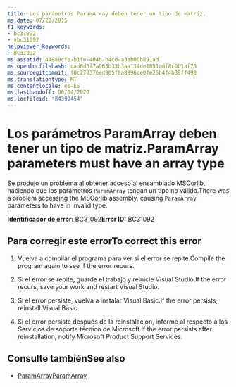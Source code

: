 ```yaml
---
title: Los parámetros ParamArray deben tener un tipo de matriz.
ms.date: 07/20/2015
f1_keywords:
- bc31092
- vbc31092
helpviewer_keywords:
- BC31092
ms.assetid: 44880cfe-b1fe-404b-b4cd-a3ab00b891ad
ms.openlocfilehash: cad6d3f7a963b33b3aa134de1851adf8c0b1af75
ms.sourcegitcommit: f8c270376ed905f6a8896ce0fe25b4f4b38ff498
ms.translationtype: MT
ms.contentlocale: es-ES
ms.lasthandoff: 06/04/2020
ms.locfileid: "84399454"
---
```

# <a name="paramarray-parameters-must-have-an-array-type"></a><span data-ttu-id="e12d2-102">Los parámetros ParamArray deben tener un tipo de matriz.</span><span class="sxs-lookup"><span data-stu-id="e12d2-102">ParamArray parameters must have an array type</span></span>
<span data-ttu-id="e12d2-103">Se produjo un problema al obtener acceso al ensamblado MSCorlib, haciendo que los parámetros `ParamArray` tengan un tipo no válido.</span><span class="sxs-lookup"><span data-stu-id="e12d2-103">There was a problem accessing the MSCorlib assembly, causing `ParamArray` parameters to have in invalid type.</span></span>  
  
 <span data-ttu-id="e12d2-104">**Identificador de error:** BC31092</span><span class="sxs-lookup"><span data-stu-id="e12d2-104">**Error ID:** BC31092</span></span>  
  
## <a name="to-correct-this-error"></a><span data-ttu-id="e12d2-105">Para corregir este error</span><span class="sxs-lookup"><span data-stu-id="e12d2-105">To correct this error</span></span>  
  
1. <span data-ttu-id="e12d2-106">Vuelva a compilar el programa para ver si el error se repite.</span><span class="sxs-lookup"><span data-stu-id="e12d2-106">Compile the program again to see if the error recurs.</span></span>  
  
2. <span data-ttu-id="e12d2-107">Si el error se repite, guarde el trabajo y reinicie Visual Studio.</span><span class="sxs-lookup"><span data-stu-id="e12d2-107">If the error recurs, save your work and restart Visual Studio.</span></span>  
  
3. <span data-ttu-id="e12d2-108">Si el error persiste, vuelva a instalar Visual Basic.</span><span class="sxs-lookup"><span data-stu-id="e12d2-108">If the error persists, reinstall Visual Basic.</span></span>  
  
4. <span data-ttu-id="e12d2-109">Si el error persiste después de la reinstalación, informe al respecto a los Servicios de soporte técnico de Microsoft.</span><span class="sxs-lookup"><span data-stu-id="e12d2-109">If the error persists after reinstallation, notify Microsoft Product Support Services.</span></span>  
  
## <a name="see-also"></a><span data-ttu-id="e12d2-110">Consulte también</span><span class="sxs-lookup"><span data-stu-id="e12d2-110">See also</span></span>

- [<span data-ttu-id="e12d2-111">ParamArray</span><span class="sxs-lookup"><span data-stu-id="e12d2-111">ParamArray</span></span>](../language-reference/modifiers/paramarray.md)
